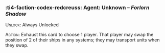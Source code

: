### :ti4-faction-codex-redcreuss: **Agent**: Unknown – _Forlorn Shadow_

<span style="font-variant:small-caps;">Unlock</span>: Always Unlocked

<span style="font-variant:small-caps;">Action</span>: Exhaust this card to choose 1 player.
That player may swap the position of 2 of their ships in any systems; they may transport units when they swap.
